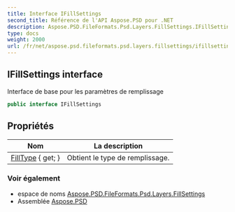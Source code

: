 ```yaml
---
title: Interface IFillSettings
second_title: Référence de l'API Aspose.PSD pour .NET
description: Aspose.PSD.FileFormats.Psd.Layers.FillSettings.IFillSettings interface. Interface de base pour les paramètres de remplissage
type: docs
weight: 2000
url: /fr/net/aspose.psd.fileformats.psd.layers.fillsettings/ifillsettings/
---
```

## IFillSettings interface

Interface de base pour les paramètres de remplissage

```csharp
public interface IFillSettings
```

## Propriétés

| Nom | La description |
| --- | --- |
| [FillType](../../aspose.psd.fileformats.psd.layers.fillsettings/ifillsettings/filltype/) { get; } | Obtient le type de remplissage. |

### Voir également

* espace de noms [Aspose.PSD.FileFormats.Psd.Layers.FillSettings](../../aspose.psd.fileformats.psd.layers.fillsettings/)
* Assemblée [Aspose.PSD](../../)


